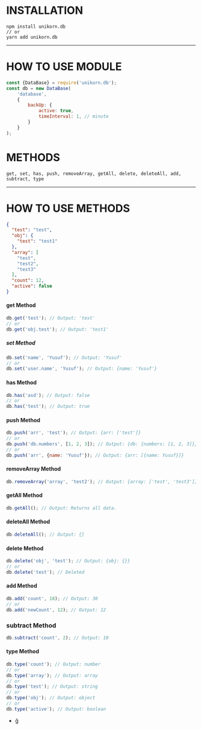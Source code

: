 # INSTALLATION

```
npm install unikorn.db
// or
yarn add unikorn.db
```

---

# HOW TO USE MODULE

````javascript
const {DataBase} = require('unikorn.db');
const db = new DataBase(
    'database',
    {
        backUp: {
            active: true,
            timeInterval: 1, // minute
        }
    }
);
````

# METHODS
``get, set, has, push, removeArray, getAll, delete, deleteAll, add, subtract, type``

---

# HOW TO USE METHODS

```json
{
  "test": "test",
  "obj": {
    "test": "test1"
  },
  "array": [
    "test",
    "test2",
    "test3"
  ],
  "count": 12,
  "active": false
}
```

#### get Method
```javascript
db.get('test'); // Output: 'test'
// or
db.get('obj.test'); // Output: 'test1'
```

##### set Method
```javascript
db.set('name', 'Yusuf'); // Output: 'Yusuf'
// or
db.set('user.name', 'Yusuf'); // Output: {name: 'Yusuf'}
```

#### has Method
```javascript
db.has('asd'); // Output: false
// or
db.has('test'); // Output: true
```

#### push Method
```javascript
db.push('arr', 'test'); // Output: {arr: ['test']}
// or
db.push('db.numbers', [1, 2, 3]); // Output: {db: {numbers: [1, 2, 3]}}
// or
db.push('arr', {name: 'Yusuf'}); // Output: {arr: [{name: Yusuf}]}
```

#### removeArray Method
```javascript
db.removeArray('array', 'test2'); // Output: {array: ['test', 'test3']}
```

#### getAll Method
```javascript
db.getAll(); // Output: Returns all data.
```

#### deleteAll Method
```javascript
db.deleteAll(); // Output: {}
```

#### delete Method
```javascript
db.delete('obj', 'test'); // Output: {obj: {}}
// or
db.delete('test'); // Deleted
```

#### add Method
```javascript
db.add('count', 18); // Output: 30
// or
db.add('newCount', 12); // Output: 12
```

### subtract Method
```javascript
db.subtract('count', 2); // Output: 10
```

#### type Method
```javascript
db.type('count'); // Output: number
// or
db.type('array'); // Output: array
// or
db.type('test'); // Output: string
// or
db.type('obj'); // Output: object
// or
db.type('active'); // Output: boolean
```

- ğ
